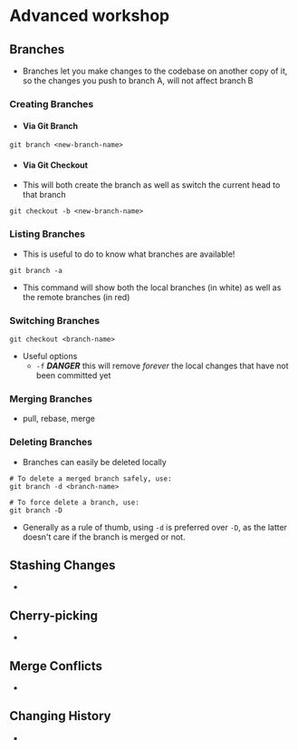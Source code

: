 # Advanced workshop

## Branches

- Branches let you make changes to the codebase on another copy of it, so the changes you push to branch A, will not affect branch B

### Creating Branches

- #### Via Git Branch

```properties
git branch <new-branch-name>
```

- #### Via Git Checkout
- This will both create the branch as well as switch the current head to that branch

```properties
git checkout -b <new-branch-name>
```

### Listing Branches

- This is useful to do to know what branches are available!

```properties
git branch -a
```

- This command will show both the local branches (in white) as well as the remote branches (in red)

### Switching Branches

```properties
git checkout <branch-name>
```

- Useful options
  - `-f` _**DANGER**_ this will remove _forever_ the local changes that have not been committed yet

### Merging Branches

- pull, rebase, merge

### Deleting Branches

- Branches can easily be deleted locally

```properties
# To delete a merged branch safely, use:
git branch -d <branch-name>

# To force delete a branch, use:
git branch -D
```

- Generally as a rule of thumb, using `-d` is preferred over `-D`, as the latter doesn't care if the branch is merged or not.

## Stashing Changes

-

## Cherry-picking

-

## Merge Conflicts

-

## Changing History

-
